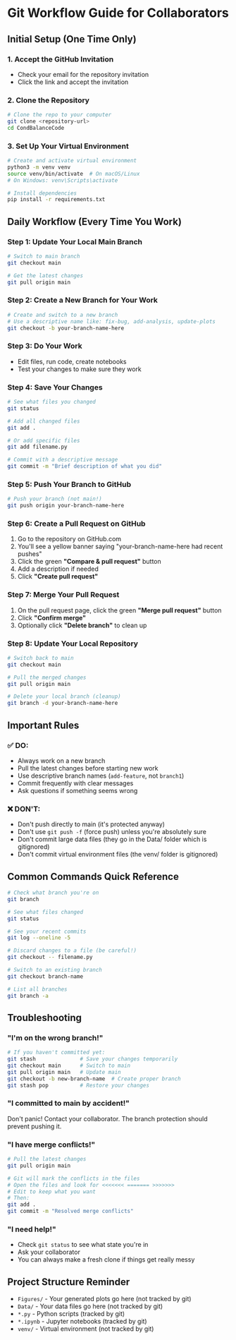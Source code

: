 # Git Workflow Guide for Collaborators

## Initial Setup (One Time Only)

### 1. Accept the GitHub Invitation
- Check your email for the repository invitation
- Click the link and accept the invitation

### 2. Clone the Repository
```bash
# Clone the repo to your computer
git clone <repository-url>
cd CondBalanceCode
```

### 3. Set Up Your Virtual Environment
```bash
# Create and activate virtual environment
python3 -m venv venv
source venv/bin/activate  # On macOS/Linux
# On Windows: venv\Scripts\activate

# Install dependencies
pip install -r requirements.txt
```

## Daily Workflow (Every Time You Work)

### Step 1: Update Your Local Main Branch
```bash
# Switch to main branch
git checkout main

# Get the latest changes
git pull origin main
```

### Step 2: Create a New Branch for Your Work
```bash
# Create and switch to a new branch
# Use a descriptive name like: fix-bug, add-analysis, update-plots
git checkout -b your-branch-name-here
```

### Step 3: Do Your Work
- Edit files, run code, create notebooks
- Test your changes to make sure they work

### Step 4: Save Your Changes
```bash
# See what files you changed
git status

# Add all changed files
git add .

# Or add specific files
git add filename.py

# Commit with a descriptive message
git commit -m "Brief description of what you did"
```

### Step 5: Push Your Branch to GitHub
```bash
# Push your branch (not main!)
git push origin your-branch-name-here
```

### Step 6: Create a Pull Request on GitHub
1. Go to the repository on GitHub.com
2. You'll see a yellow banner saying "your-branch-name-here had recent pushes"
3. Click the green **"Compare & pull request"** button
4. Add a description if needed
5. Click **"Create pull request"**

### Step 7: Merge Your Pull Request
1. On the pull request page, click the green **"Merge pull request"** button
2. Click **"Confirm merge"**
3. Optionally click **"Delete branch"** to clean up

### Step 8: Update Your Local Repository
```bash
# Switch back to main
git checkout main

# Pull the merged changes
git pull origin main

# Delete your local branch (cleanup)
git branch -d your-branch-name-here
```

## Important Rules

### ✅ DO:
- Always work on a new branch
- Pull the latest changes before starting new work
- Use descriptive branch names (`add-feature`, not `branch1`)
- Commit frequently with clear messages
- Ask questions if something seems wrong

### ❌ DON'T:
- Don't push directly to main (it's protected anyway)
- Don't use `git push -f` (force push) unless you're absolutely sure
- Don't commit large data files (they go in the Data/ folder which is gitignored)
- Don't commit virtual environment files (the venv/ folder is gitignored)

## Common Commands Quick Reference

```bash
# Check what branch you're on
git branch

# See what files changed
git status

# See your recent commits
git log --oneline -5

# Discard changes to a file (be careful!)
git checkout -- filename.py

# Switch to an existing branch
git checkout branch-name

# List all branches
git branch -a
```

## Troubleshooting

### "I'm on the wrong branch!"
```bash
# If you haven't committed yet:
git stash              # Save your changes temporarily
git checkout main      # Switch to main
git pull origin main   # Update main
git checkout -b new-branch-name  # Create proper branch
git stash pop          # Restore your changes
```

### "I committed to main by accident!"
Don't panic! Contact your collaborator. The branch protection should prevent pushing it.

### "I have merge conflicts!"
```bash
# Pull the latest changes
git pull origin main

# Git will mark the conflicts in the files
# Open the files and look for <<<<<<< ======= >>>>>>>
# Edit to keep what you want
# Then:
git add .
git commit -m "Resolved merge conflicts"
```

### "I need help!"
- Check `git status` to see what state you're in
- Ask your collaborator
- You can always make a fresh clone if things get really messy

## Project Structure Reminder

- `Figures/` - Your generated plots go here (not tracked by git)
- `Data/` - Your data files go here (not tracked by git)
- `*.py` - Python scripts (tracked by git)
- `*.ipynb` - Jupyter notebooks (tracked by git)
- `venv/` - Virtual environment (not tracked by git)

